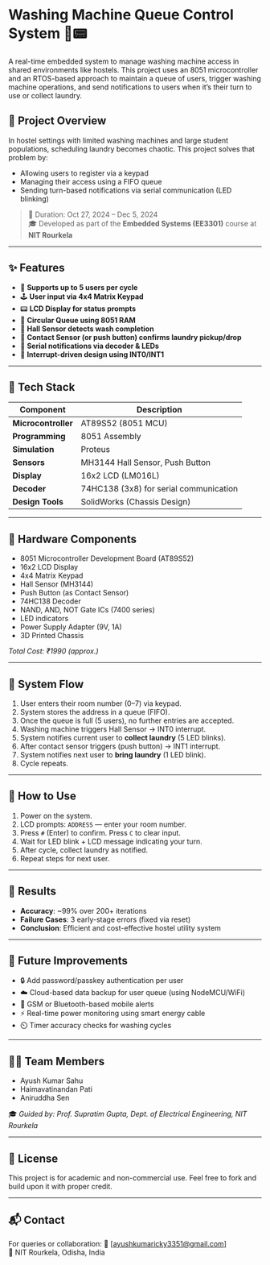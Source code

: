 # Washing Machine Queue Control System 🧺📟

A real-time embedded system to manage washing machine access in shared environments like hostels. This project uses an 8051 microcontroller and an RTOS-based approach to maintain a queue of users, trigger washing machine operations, and send notifications to users when it’s their turn to use or collect laundry.

## 🚀 Project Overview

In hostel settings with limited washing machines and large student populations, scheduling laundry becomes chaotic. This project solves that problem by:
- Allowing users to register via a keypad
- Managing their access using a FIFO queue
- Sending turn-based notifications via serial communication (LED blinking)

> 📅 Duration: Oct 27, 2024 – Dec 5, 2024  
> 🎓 Developed as part of the **Embedded Systems (EE3301)** course at **NIT Rourkela**

---

## ✨ Features

- 👥 **Supports up to 5 users per cycle**
- 🕹️ **User input via 4x4 Matrix Keypad**
- 📟 **LCD Display for status prompts**
- 🧠 **Circular Queue using 8051 RAM**
- 🧲 **Hall Sensor detects wash completion**
- 🧼 **Contact Sensor (or push button) confirms laundry pickup/drop**
- 📨 **Serial notifications via decoder & LEDs**
- 🔁 **Interrupt-driven design using INT0/INT1**

---

## 🧰 Tech Stack

| Component          | Description                                |
|--------------------|--------------------------------------------|
| **Microcontroller**| AT89S52 (8051 MCU)                         |
| **Programming**    | 8051 Assembly                      |
| **Simulation**     | Proteus                                    |
| **Sensors**        | MH3144 Hall Sensor, Push Button            |
| **Display**        | 16x2 LCD (LM016L)                          |
| **Decoder**        | 74HC138 (3x8) for serial communication     |
| **Design Tools**   | SolidWorks (Chassis Design)                |

---

## 🔌 Hardware Components

- 8051 Microcontroller Development Board (AT89S52)
- 16x2 LCD Display
- 4x4 Matrix Keypad
- Hall Sensor (MH3144)
- Push Button (as Contact Sensor)
- 74HC138 Decoder
- NAND, AND, NOT Gate ICs (7400 series)
- LED indicators
- Power Supply Adapter (9V, 1A)
- 3D Printed Chassis

*Total Cost: ₹1990 (approx.)*

---

## 🔧 System Flow

1. User enters their room number (0–7) via keypad.
2. System stores the address in a queue (FIFO).
3. Once the queue is full (5 users), no further entries are accepted.
4. Washing machine triggers Hall Sensor → INT0 interrupt.
5. System notifies current user to **collect laundry** (5 LED blinks).
6. After contact sensor triggers (push button) → INT1 interrupt.
7. System notifies next user to **bring laundry** (1 LED blink).
8. Cycle repeats.

---

## 📘 How to Use

1. Power on the system.
2. LCD prompts: `ADDRESS` — enter your room number.
3. Press `#` (Enter) to confirm. Press `C` to clear input.
4. Wait for LED blink + LCD message indicating your turn.
5. After cycle, collect laundry as notified.
6. Repeat steps for next user.

---

## 🎯 Results

- **Accuracy**: ~99% over 200+ iterations
- **Failure Cases**: 3 early-stage errors (fixed via reset)
- **Conclusion**: Efficient and cost-effective hostel utility system

---

## 🚀 Future Improvements

- 🔒 Add password/passkey authentication per user
- ☁️ Cloud-based data backup for user queue (using NodeMCU/WiFi)
- 📱 GSM or Bluetooth-based mobile alerts
- ⚡ Real-time power monitoring using smart energy cable
- ⏲️ Timer accuracy checks for washing cycles

---

## 👨‍💻 Team Members

- Ayush Kumar Sahu  
- Haimavatinandan Pati  
- Aniruddha Sen

🎓 *Guided by: Prof. Supratim Gupta, Dept. of Electrical Engineering, NIT Rourkela*

---

## 📄 License

This project is for academic and non-commercial use. Feel free to fork and build upon it with proper credit.

---

## 📬 Contact

For queries or collaboration:
📧 [ayushkumaricky3351@gmail.com]  
📍 NIT Rourkela, Odisha, India

